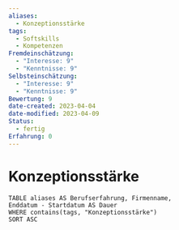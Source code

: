 ```yaml
---
aliases:
  - Konzeptionsstärke
tags:
  - Softskills
  - Kompetenzen
Fremdeinschätzung:
  - "Interesse: 9"
  - "Kenntnisse: 9"
Selbsteinschätzung:
  - "Interesse: 9"
  - "Kenntnisse: 9"
Bewertung: 9
date-created: 2023-04-04
date-modified: 2023-04-09
Status:
  - fertig
Erfahrung: 0
---
```


# Konzeptionsstärke

```dataview
TABLE aliases AS Berufserfahrung, Firmenname,
Enddatum - Startdatum AS Dauer
WHERE contains(tags, "Konzeptionsstärke")
SORT ASC
```
